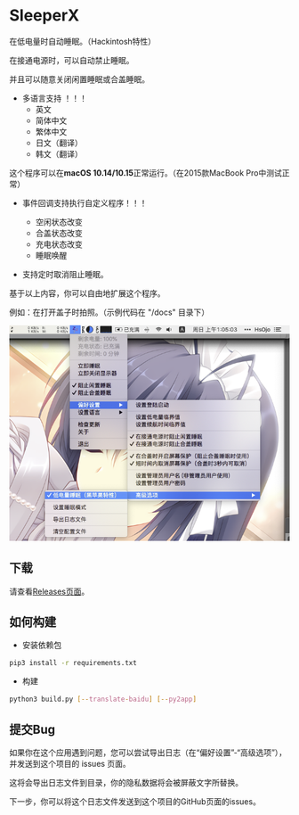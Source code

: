 # SleeperX

在低电量时自动睡眠。（Hackintosh特性）

在接通电源时，可以自动禁止睡眠。

并且可以随意关闭闲置睡眠或合盖睡眠。

* 多语言支持 ！！！
  * 英文
  * 简体中文
  * 繁体中文
  * 日文（翻译）
  * 韩文（翻译）

这个程序可以在**macOS 10.14/10.15**正常运行。（在2015款MacBook Pro中测试正常）

* 事件回调支持执行自定义程序！！！
  * 空闲状态改变
  * 合盖状态改变
  * 充电状态改变
  * 睡眠唤醒

* 支持定时取消阻止睡眠。

基于以上内容，你可以自由地扩展这个程序。

例如：在打开盖子时拍照。（示例代码在 "/docs" 目录下）

![预览图](docs/img/thumbnail_cn.png)

## 下载

请查看[Releases页面](../../releases)。

## 如何构建

* 安装依赖包

```bash
pip3 install -r requirements.txt
```

* 构建

```bash
python3 build.py [--translate-baidu] [--py2app]
```


## 提交Bug

如果你在这个应用遇到问题，您可以尝试导出日志（在“偏好设置”-“高级选项”），并发送到这个项目的 issues 页面。

这将会导出日志文件到目录，你的隐私数据将会被屏蔽文字所替换。

下一步，你可以将这个日志文件发送到这个项目的GitHub页面的issues。

